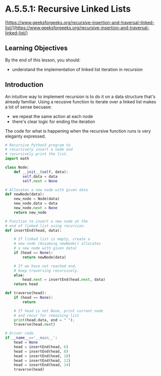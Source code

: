 # A.5.5.1: Recursive Linked Lists

[https://www.geeksforgeeks.org/recursive-insertion-and-traversal-linked-list/](https://www.geeksforgeeks.org/recursive-insertion-and-traversal-linked-list/)

## Learning Objectives

By the end of this lesson, you should:

- understand the implementation of linked list iteration in recursion

## Introduction

An intuitive way to implement recursion is to do it on a data structure that's already familiar. Using a recusive function to iterate over a linked list makes a lot of sense becuase:

- we repeat the same action at each node
- there's clear logic for ending the iteration

The code for what is happening when the recursive function runs is very eleganty expressed.

```python
# Recursive Python3 program to
# recursively insert a node and
# recursively print the list.
import math

class Node:
    def __init__(self, data):
        self.data = data
        self.next = None

# Allocates a new node with given data
def newNode(data):
    new_node = Node(data)
    new_node.data = data
    new_node.next = None
    return new_node

# Function to insert a new node at the
# end of linked list using recursion.
def insertEnd(head, data):

    # If linked list is empty, create a
    # new node (Assuming newNode() allocates
    # a new node with given data)
    if (head == None):
        return newNode(data)

    # If we have not reached end,
    # keep traversing recursively.
    else:
        head.next = insertEnd(head.next, data)
    return head

def traverse(head):
    if (head == None):
        return

    # If head is not None, print current node
    # and recur for remaining list
    print(head.data, end = " ");
    traverse(head.next)

# Driver code
if __name__=='__main__':
    head = None
    head = insertEnd(head, 6)
    head = insertEnd(head, 8)
    head = insertEnd(head, 10)
    head = insertEnd(head, 12)
    head = insertEnd(head, 14)
    traverse(head)
```
